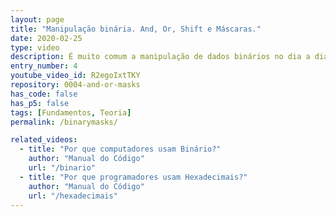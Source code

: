 ```yaml
---
layout: page
title: "Manipulação binária. And, Or, Shift e Máscaras."
date: 2020-02-25
type: video
description: É muito comum a manipulação de dados binários no dia a dia da implementação de código. Você como programador tem que dominar esse assunto.
entry_number: 4
youtube_video_id: R2egoIxtTKY
repository: 0004-and-or-masks
has_code: false
has_p5: false
tags: [Fundamentos, Teoria]
permalink: /binarymasks/

related_videos:
  - title: "Por que computadores usam Binário?"
    author: "Manual do Código"
    url: "/binario"
  - title: "Por que programadores usam Hexadecimais?"
    author: "Manual do Código"
    url: "/hexadecimais"
---
```


